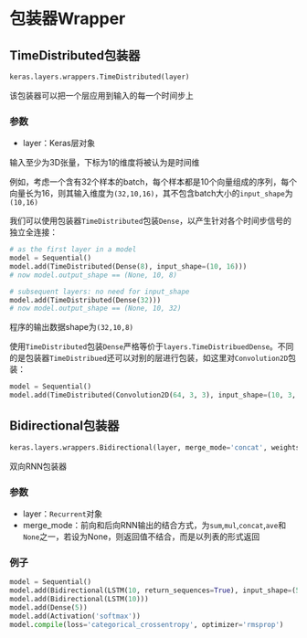 # 包装器Wrapper

## TimeDistributed包装器
```python
keras.layers.wrappers.TimeDistributed(layer)
```
该包装器可以把一个层应用到输入的每一个时间步上

### 参数

* layer：Keras层对象

输入至少为3D张量，下标为1的维度将被认为是时间维

例如，考虑一个含有32个样本的batch，每个样本都是10个向量组成的序列，每个向量长为16，则其输入维度为```(32,10,16)```，其不包含batch大小的```input_shape```为```(10,16)```

我们可以使用包装器```TimeDistributed```包装```Dense```，以产生针对各个时间步信号的独立全连接：

```python
# as the first layer in a model
model = Sequential()
model.add(TimeDistributed(Dense(8), input_shape=(10, 16)))
# now model.output_shape == (None, 10, 8)

# subsequent layers: no need for input_shape
model.add(TimeDistributed(Dense(32)))
# now model.output_shape == (None, 10, 32)
```

程序的输出数据shape为```(32,10,8)```

使用```TimeDistributed```包装```Dense```严格等价于```layers.TimeDistribuedDense```。不同的是包装器```TimeDistribued```还可以对别的层进行包装，如这里对```Convolution2D```包装：

```python
model = Sequential()
model.add(TimeDistributed(Convolution2D(64, 3, 3), input_shape=(10, 3, 299, 299)))
```

## Bidirectional包装器
```python
keras.layers.wrappers.Bidirectional(layer, merge_mode='concat', weights=None)
```
双向RNN包装器

### 参数

* layer：```Recurrent```对象
* merge_mode：前向和后向RNN输出的结合方式，为```sum```,```mul```,```concat```,```ave```和```None```之一，若设为None，则返回值不结合，而是以列表的形式返回

### 例子
```python
model = Sequential()
model.add(Bidirectional(LSTM(10, return_sequences=True), input_shape=(5, 10)))
model.add(Bidirectional(LSTM(10)))
model.add(Dense(5))
model.add(Activation('softmax'))
model.compile(loss='categorical_crossentropy', optimizer='rmsprop')
```
